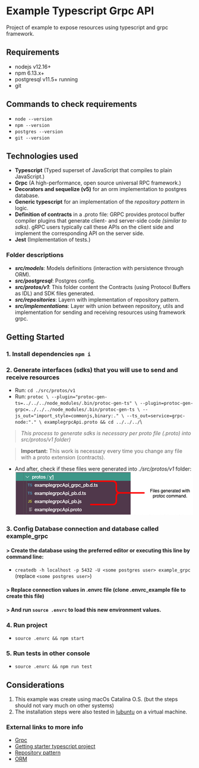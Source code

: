 # Example Typescript Grpc API

Project of example to expose resources using typescript and grpc framework.

## Requirements
- nodejs v12.16+
- npm 6.13.x+
- postgresql v11.5+ running
- git

## Commands to check requirements
- `node --version`
- `npm --version`
- `postgres --version`
- `git --version`

## Technologies used

- **Typescript** (Typed superset of JavaScript that compiles to plain JavaScript.)
- **Grpc** (A high-performance, open source universal RPC framework.)
- **Decorators and sequelize (v5)** for an orm implementation to postgres database.
- **Generic typescript** for an implementation of the *repository pattern* in logic.
- **Definition of contracts** in a .proto file: GRPC provides protocol buffer compiler plugins that generate client- and server-side code _(similar to sdks)_. gRPC users typically call these APIs on the client side and implement the corresponding API on the server side.
- **Jest** (Implementation of tests.)

### Folder descriptions

- **_src/models_**: Models definitions (interaction with persistence through ORM).
- **_src/postgresql_**: Postgres config.
- **_src/protos/v1_**: This folder content the Contracts (using Protocol Buffers as IDL) and SDK files generated.
- **_src/repositories_**: Layern with implementation of repository pattern.
- **_src/implementations_**: Layer with union between repository, utils and implementation for sending and receiving resources using framework grpc.

## Getting Started

### 1. Install dependencies `npm i`

### 2. Generate interfaces (sdks) that you will use to send and receive resources
- Run: `cd ./src/protos/v1`
- Run: `
protoc \
    --plugin="protoc-gen-ts=../../../node_modules/.bin/protoc-gen-ts" \
    --plugin=protoc-gen-grpc=../../../node_modules/.bin/protoc-gen-ts \
    --js_out="import_style=commonjs,binary:." \
    --ts_out=service=grpc-node:"." \
    examplegrpcApi.proto && cd ../../../
    `\
> _This process to generate sdks is necessary per proto file (.proto) into src/protos/v1 folder)_


> **Important:** This work is necessary every time you change any file with a proto extension (contracts).


- And after, check if these files were generated into *./src/protos/v1* folder:\
![Image of folder with sdk proto files][logo]

[logo]: ./sdk-files-message.png

### 3. Config Database connection and database called example_grpc

#### > Create the database using the preferred editor or executing this line by command line: 

- `createdb -h localhost -p 5432 -U <some postgres user> example_grpc` (replace `<some postgres user>`)

#### > Replace connection values in .envrc file (clone .envrc_example file to create this file)

#### > And run `source .envrc` to load this new environment values.

### 4. Run project
- `source .envrc && npm start`

### 5. Run tests in other console
- `source .envrc && npm run test`


## Considerations

1. This example was create using macOs Catalina O.S. (but the steps should not vary much on other systems)
2. The installation steps were also tested in [lubuntu](https://lubuntu.net/) on a virtual machine.

### External links to more info

- [Grpc](https://grpc.io/)
- [Getting starter typescript project](https://khalilstemmler.com/blogs/typescript/node-starter-project/)
- [Repository pattern](https://medium.com/@erickwendel/generic-repository-with-typescript-and-node-js-731c10a1b98e)
- [ORM](https://github.com/RobinBuschmann/sequelize-typescript)

